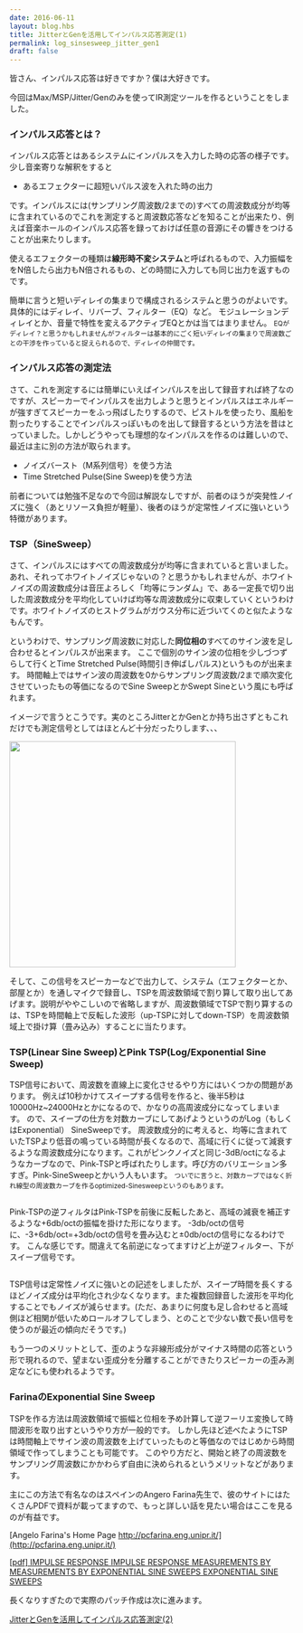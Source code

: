 ```yaml
---
date: 2016-06-11
layout: blog.hbs
title: JitterとGenを活用してインパルス応答測定(1)
permalink: log_sinsesweep_jitter_gen1
draft: false
---
```


皆さん、インパルス応答は好きですか？僕は大好きです。

今回はMax/MSP/Jitter/Genのみを使ってIR測定ツールを作るということをしました。

<!-- more -->

### インパルス応答とは？

インパルス応答とはあるシステムにインパルスを入力した時の応答の様子です。少し音楽寄りな解釈をすると

- あるエフェクターに超短いパルス波を入れた時の出力

です。インパルスには(サンプリング周波数/2までの)すべての周波数成分が均等に含まれているのでこれを測定すると周波数応答などを知ることが出来たり、例えば音楽ホールのインパルス応答を録っておけば任意の音源にその響きをつけることが出来たりします。

使えるエフェクターの種類は**線形時不変システム**と呼ばれるもので、入力振幅ををN倍したら出力もN倍されるもの、どの時間に入力しても同じ出力を返すものです。

簡単に言うと短いディレイの集まりで構成されるシステムと思うのがよいです。具体的にはディレイ、リバーブ、フィルター（EQ）など。
モジュレーションディレイとか、音量で特性を変えるアクティブEQとかは当てはまりません。
<small>EQがディレイ？と思うかもしれませんがフィルターは基本的にごく短いディレイの集まりで周波数ごとの干渉を作っていると捉えられるので、ディレイの仲間です。</small>

### インパルス応答の測定法

さて、これを測定するには簡単にいえばインパルスを出して録音すれば終了なのですが、スピーカーでインパルスを出力しようと思うとインパルスはエネルギーが強すぎてスピーカーをふっ飛ばしたりするので、ピストルを使ったり、風船を割ったりすることでインパルスっぽいものを出して録音するという方法を昔はとっていました。しかしどうやっても理想的なインパルスを作るのは難しいので、最近は主に別の方法が取られます。

- ノイズバースト（M系列信号）を使う方法
- Time Stretched Pulse(Sine Sweep)を使う方法

前者については勉強不足なので今回は解説なしですが、前者のほうが突発性ノイズに強く（あとリソース負担が軽量）、後者のほうが定常性ノイズに強いという特徴があります。

### TSP（SineSweep）

さて、インパルスにはすべての周波数成分が均等に含まれていると言いました。あれ、それってホワイトノイズじゃないの？と思うかもしれませんが、ホワイトノイズの周波数成分は音圧よろしく「均等にランダム」で、ある一定長で切り出した周波数成分を平均化していけば均等な周波数成分に収束していくというわけです。ホワイトノイズのヒストグラムがガウス分布に近づいてくのと似たようなもんです。

というわけで、サンプリング周波数に対応した**同位相の**すべてのサイン波を足し合わせるとインパルスが出来ます。
ここで個別のサイン波の位相を少しづつずらして行くとTime Stretched Pulse(時間引き伸ばしパルス)というものが出来ます。
時間軸上ではサイン波の周波数を0からサンプリング周波数/2まで順次変化させていったもの等価になるのでSine SweepとかSwept Sineという風にも呼ばれます。

イメージで言うとこうです。実のところJitterとかGenとか持ち出さずともこれだけでも測定信号としてはほとんど十分だったりします、、、

<img src="{{config.root}}assets/img/max_IR/TSP_sample.png" alt="" style = "width:400px;">

そして、この信号をスピーカーなどで出力して、システム（エフェクターとか、部屋とか）を通しマイクで録音し、TSPを周波数領域で割り算して取り出してあげます。説明がややこしいので省略しますが、周波数領域でTSPで割り算するのは、TSPを時間軸上で反転した波形（up-TSPに対してdown-TSP）を周波数領域上で掛け算（畳み込み）することに当たります。

### TSP(Linear Sine Sweep)とPink TSP(Log/Exponential Sine Sweep)

TSP信号において、周波数を直線上に変化させるやり方にはいくつかの問題があります。
例えば10秒かけてスイープする信号を作ると、後半5秒は10000Hz~24000Hzとかになるので、かなりの高周波成分になってしまいます。
ので、スイープの仕方を対数カーブにしてあげようというのがLog（もしくはExponential） SineSweepです。
周波数成分的に考えると、均等に含まれていたTSPより低音の鳴っている時間が長くなるので、高域に行くに従って減衰するような周波数成分になります。これがピンクノイズと同じ-3dB/octになるようなカーブなので、Pink-TSPと呼ばれたりします。呼び方のバリエーション多すぎ。Pink-SineSweepとかいう人もいます。
<small>ついでに言うと、対数カーブではなく折れ線型の周波数カーブを作るoptimized-Sinesweepというのもあります。</small>


<img src="{{config.root}}assets/img/max_IR/TSP_sample2.png" alt="">


Pink-TSPの逆フィルタはPink-TSPを前後に反転したあと、高域の減衰を補正するような+6db/octの振幅を掛けた形になります。
-3db/octの信号に、-3+6db/oct=+3db/octの信号を畳み込むと±0db/octの信号になるわけです。
こんな感じです。間違えて名前逆になってますけど上が逆フィルター、下がスイープ信号です。

<img src="{{config.root}}assets/img/max_IR/audacity.png" alt="">

TSP信号は定常性ノイズに強いとの記述をしましたが、スイープ時間を長くするほどノイズ成分は平均化され少なくなります。また複数回録音した波形を平均化することでもノイズが減らせます。(ただ、あまりに何度も足し合わせると高域側ほど相関が低いためロールオフしてしまう、とのことで少ない数で長い信号を使うのが最近の傾向だそうです。)

もう一つのメリットとして、歪のような非線形成分がマイナス時間の応答という形で現れるので、望まない歪成分を分離することができたりスピーカーの歪み測定などにも使われるようです。

### FarinaのExponential Sine Sweep

TSPを作る方法は周波数領域で振幅と位相を予め計算して逆フーリエ変換して時間波形を取り出すというやり方が一般的です。
しかし先ほど述べたようにTSPは時間軸上でサイン波の周波数を上げていったものと等価なのではじめから時間領域で作ってしまうことも可能です。
このやり方だと、開始と終了の周波数をサンプリング周波数にかかわらず自由に決められるというメリットなどがあります。

主にこの方法で有名なのはスペインのAngero Farina先生で、彼のサイトにはたくさんPDFで資料が載ってますので、もっと詳しい話を見たい場合はここを見るのが有益です。

[Angelo Farina's Home Page http://pcfarina.eng.unipr.it/](http://pcfarina.eng.unipr.it/)

[\[pdf\] IMPULSE RESPONSE IMPULSE RESPONSE
MEASUREMENTS BY MEASUREMENTS BY EXPONENTIAL SINE SWEEPS EXPONENTIAL SINE SWEEPS](http://pcfarina.eng.unipr.it/Public/Presentations/audioprecision-workshop.pdf)

長くなりすぎたので実際のパッチ作成は次に進みます。

[JitterとGenを活用してインパルス応答測定(2)]({{config.root}}blog/2016-06-11/log-sinsesweep-jitter-gen2/)
